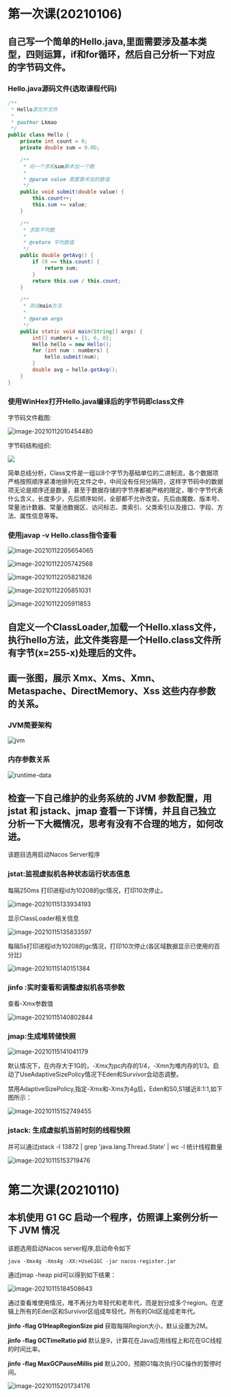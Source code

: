 # 第一次课(20210106)

## 自己写一个简单的Hello.java,里面需要涉及基本类型，四则运算，if和for循环，然后自己分析一下对应的字节码文件。

### Hello.java源码文件(选取课程代码)

```java
/**
 * Hello源文件文件
 *
 * @author Lkmao
 */
public class Hello {
    private int count = 0;
    private double sum = 0.0D;

    /**
     * 向一个求和sum算术加一个数
     *
     * @param value 需要算术加的数值
     */
    public void submit(double value) {
        this.count++;
        this.sum += value;
    }

    /**
     * 求取平均数
     *
     * @return 平均数值
     */
    public double getAvg() {
        if (0 == this.count) {
            return sum;
        }
        return this.sum / this.count;
    }

    /**
     * 测试main方法
     *
     * @param args
     */
    public static void main(String[] args) {
        int[] numbers = {1, 6, 8};
        Hello hello = new Hello();
        for (int num : numbers) {
            hello.submit(num);
        }
        double avg = hello.getAvg();
    }
}
```

### 使用WinHex打开Hello.java编译后的字节码即class文件

字节码文件截图:

![image-20210112010454480](images/image-20210112010454480.png)

字节码结构组织:

![](images/image-20210111214320531.png)

简单总结分析，Class文件是一组以8个字节为基础单位的二进制流，各个数据项严格按照顺序紧凑地排列在文件之中，中间没有任何分隔符，这样字节码中的数据项无论是顺序还是数量，甚至于数据存储的字节序都被严格的限定，哪个字节代表什么含义，长度多少，先后顺序如何，全部都不允许改变。先后由魔数、版本号、常量池计数器、常量池数据区、访问标志、类索引、父类索引以及接口、字段、方法、属性信息等等。

### 使用javap -v Hello.class指令查看

![image-20210112205654065](images/image-20210112205654065.png)

![image-20210112205742568](images/image-20210112205742568.png)

![image-20210112205821826](images/image-20210112205821826.png)

![image-20210112205851031](images/image-20210112205851031.png)

![image-20210112205911853](images/image-20210112205911853.png)



## 自定义一个ClassLoader,加载一个Hello.xlass文件，执行hello方法，此文件类容是一个Hello.class文件所有字节(x=255-x)处理后的文件。









## 画一张图，展示 Xmx、Xms、Xmn、Metaspache、DirectMemory、Xss 这些内存参数的关系。

### JVM简要架构

![jvm](images\jvm.png)

### 内存参数关系

![runtime-data](images\runtime-data.png)

## 检查一下自己维护的业务系统的 JVM 参数配置，用 jstat 和 jstack、jmap 查看一下详情，并且自己独立分析一下大概情况，思考有没有不合理的地方，如何改进。

该题目选用启动Nacos Server程序

### jstat:监视虚拟机各种状态运行状态信息

每隔250ms 打印进程id为10208的gc情况，打印10次停止。

![image-20210115133934193](images\image-20210115133934193.png)

显示ClassLoader相关信息

![image-20210115135833597](images\image-20210115135833597.png)

每隔5s打印进程id为10208的gc情况，打印10次停止(各区域数据显示已使用的百分比)

![image-20210115140151384](images\image-20210115140151384.png)

### jinfo :实时查看和调整虚拟机各项参数

查看-Xmx参数值

![image-20210115140802844](images\image-20210115140802844.png)

### jmap:生成堆转储快照

![image-20210115141041179](images\image-20210115141041179.png)

默认情况下，在内存大于1G的，-Xmx为pc内存的1/4，-Xmn为堆内存的1/3。启动了UseAdaptiveSizePolicy情况下Eden和Survivor会动态调整。

禁用AdaptiveSizePolicy,指定-Xmx和-Xms为4g后，Eden和S0,S1接近8:1:1,如下图所示：

![image-20210115152749455](images\image-20210115152749455.png)

### jstack: 生成虚拟机当前时刻的线程快照

并可以通过jstack -l 13872 | grep 'java.lang.Thread.State' | wc -l 统计线程数量

![image-20210115153719476](C:\Users\DELL\AppData\Roaming\Typora\typora-user-images\image-20210115153719476.png)



# 第二次课(20210110)

## 本机使用 G1 GC 启动一个程序，仿照课上案例分析一下 JVM 情况

该题选用启动Nacos server程序,启动命令如下

```
java -Xmx4g -Xms4g -XX:+UseG1GC -jar nacos-register.jar
```

通过jmap -heap pid可以得到如下结果：

![image-20210115184508643](images/image-20210115184508643-1610711012714.png)

通过查看堆使用情况，堆不再分为年轻代和老年代，而是划分成多个region。在逻辑上所有的Eden区和Survivor区组成年轻代，所有的Old区组成老年代。

**jinfo -flag G1HeapRegionSize pid** 获取每隔Region大小，默认设置为2M。

**jinfo -flag GCTimeRatio pid** 默认是9，计算花在Java应用线程上和花在GC线程的时间比率。

**jinfo -flag MaxGCPauseMillis pid** 默认200，预期G1每次执行GC操作的暂停时间。

![image-20210115201734176](images/image-20210115201734176.png)